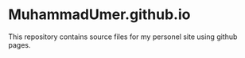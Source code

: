 # MuhammadUmer.github.io
This repository contains  source files for my personel site using github pages.
